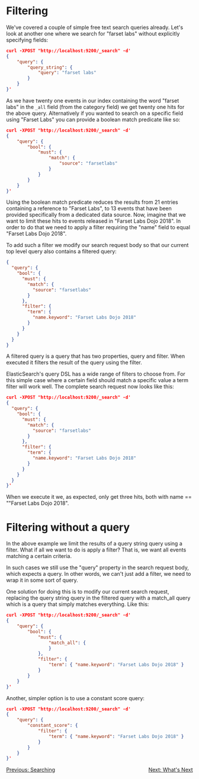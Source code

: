 Filtering
=========

We've covered a couple of simple free text search queries already. Let's look at another one where we search for "farset labs" without explicitly specifying fields:

```json
curl -XPOST "http://localhost:9200/_search" -d'
{
    "query": {
        "query_string": {
            "query": "farset labs"
        }
    }
}'
```

As we have twenty one events in our index containing the word "farset labs" in the `_all` field (from the category field) we get twenty one hits for the above query. Alternatively if you wanted to search on a specific field using "Farset Labs" you can provide a boolean match predicate like so:

```json
curl -XPOST "http://localhost:9200/_search" -d'
{
    "query": {
        "bool": {
            "must": {
                "match": {
                    "source": "farsetlabs"
                }
            }
        }
    }
}'
```

Using the boolean match predicate reduces the results from 21 entries containing a reference to "Farset Labs", to 13 events that have been provided specifically from a dedicated data source. Now, imagine that we want to limit these hits to events released in "Farset Labs Dojo 2018". In order to do that we need to apply a filter requiring the "name" field to equal "Farset Labs Dojo 2018".

To add such a filter we modify our search request body so that our current top level query also contains a filtered query:

```json
{
  "query": {
    "bool": {
      "must": {
        "match": {
          "source": "farsetlabs"
        }
      },
      "filter": {
        "term": {
          "name.keyword": "Farset Labs Dojo 2018"
        }
      }
    }
  }
}
```

A filtered query is a query that has two properties, query and filter. When executed it filters the result of the query using the filter.

ElasticSearch's query DSL has a wide range of filters to choose from. For this simple case where a certain field should match a specific value a term filter will work well. The complete search request now looks like this:

```json
curl -XPOST "http://localhost:9200/_search" -d'
{
  "query": {
    "bool": {
      "must": {
        "match": {
          "source": "farsetlabs"
        }
      },
      "filter": {
        "term": {
          "name.keyword": "Farset Labs Dojo 2018"
        }
      }
    }
  }
}'
```

When we execute it we, as expected, only get three hits, both with name == ""Farset Labs Dojo 2018".

Filtering without a query
=========================

In the above example we limit the results of a query string query using a filter. What if all we want to do is apply a filter? That is, we want all events matching a certain criteria.

In such cases we still use the "query" property in the search request body, which expects a query. In other words, we can't just add a filter, we need to wrap it in some sort of query.

One solution for doing this is to modify our current search request, replacing the query string query in the filtered query with a match_all query which is a query that simply matches everything. Like this:

```json
curl -XPOST "http://localhost:9200/_search" -d'
{
    "query": {
        "bool": {
            "must": {
                "match_all": {
                }
            },
            "filter": {
                "term": { "name.keyword": "Farset Labs Dojo 2018" }
            }
        }
    }
}'
```

Another, simpler option is to use a constant score query:

```json
curl -XPOST "http://localhost:9200/_search" -d'
{
    "query": {
        "constant_score": {
            "filter": {
                "term": { "name.keyword": "Farset Labs Dojo 2018" }
            }
        }
    }
}'
```

<span style="float: left;">[Previous: Searching](searching.md)</span>

<span style="float: right;">[Next: What's Next](next.md)</span>

